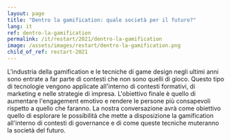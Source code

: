 ```yaml
---
layout: page
title: "Dentro la gamification: quale società per il futuro?"
lang: it
ref: dentro-la-gamification
permalink: /it/restart/2021/dentro-la-gamification
image: /assets/images/restart/dentro-la-gamification.png
child_of_ref: restart-2021
---
```


L'industria della gamification e le tecniche di game design negli ultimi anni sono entrate a far parte di contesti che non sono quelli di gioco. Questo tipo di tecnologie vengono applicate all'interno di contesti formativi, di marketing e nelle strategie di impresa. L'obiettivo finale è quello di aumentare l'engagement emotivo e rendere le persone più consapevoli rispetto a quello che faranno. La nostra conversazione avrà come obiettivo quello di esplorare le possibilità che mette a disposizione la gamification all'interno di contesti di governance e di
come queste tecniche muteranno la società del futuro.
